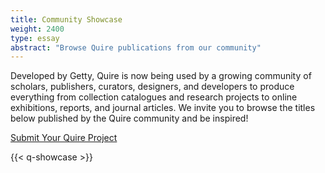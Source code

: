 ```yaml
---
title: Community Showcase
weight: 2400
type: essay
abstract: "Browse Quire publications from our community"
---
```


Developed by Getty, Quire is now being used by a growing community of scholars, publishers, curators, designers, and developers to produce everything from collection catalogues and research projects to online exhibitions, reports, and journal articles. We invite you to browse the titles below published by the Quire community and be inspired!

<div class="action-button">

[Submit Your Quire Project](https://forms.gle/DusYi8PaDAbmcAGn6)

</div>

{{< q-showcase >}} 
